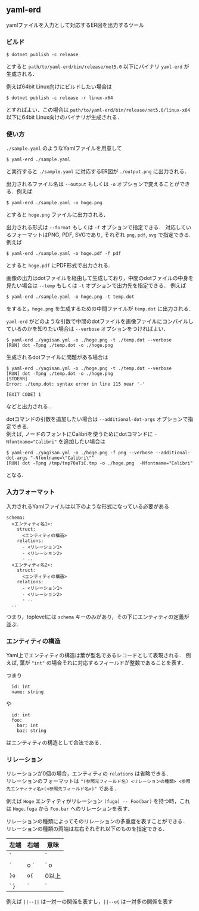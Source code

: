 ## yaml-erd

yamlファイルを入力として対応するER図を出力するツール

### ビルド

```
$ dotnet publish -c release
```
とすると `path/to/yaml-erd/bin/release/net5.0` 以下にバイナリ `yaml-erd` が生成される．  

例えば64bit Linux向けにビルドしたい場合は
```
$ dotnet publish -c release -r linux-x64
```
とすればよい．この場合は `path/to/yaml-erd/bin/release/net5.0/linux-x64` 以下に64bit Linux向けのバイナリが生成される．

### 使い方

`./sample.yaml` のようなYamlファイルを用意して
```
$ yaml-erd ./sample.yaml
```
と実行すると `./sample.yaml` に対応するER図が `./output.png` に出力される．  


出力されるファイル名は `--output` もしくは `-o` オプションで変えることができる．例えば
```
$ yaml-erd ./sample.yaml -o hoge.png
```
とすると `hoge.png` ファイルに出力される．


出力される形式は `--format` もしくは `-f` オプションで指定できる．
対応しているフォーマットはPNG, PDF, SVGであり, それぞれ `png`, `pdf`, `svg` で指定できる.  
例えば
```
$ yaml-erd ./sample.yaml -o hoge.pdf -f pdf
```
とすると `hoge.pdf` にPDF形式で出力される.  


画像の出力はdotファイルを経由して生成しており，中間のdotファイルの中身を見たい場合は `--temp` もしくは `-t` オプションで出力先を指定できる．
例えば
```
$ yaml-erd ./sample.yaml -o hoge.png -t temp.dot
```
をすると，`hoge.png` を生成するための中間ファイルが `temp.dot` に出力される．


`yaml-erd` がどのような引数で中間のdotファイルを画像ファイルにコンパイルしているのかを知りたい場合は `--verbose` オプションをつければよい．
```
$ yaml-erd ./yagisan.yml -o ./hoge.png -t ./temp.dot --verbose
[RUN] dot -Tpng ./temp.dot -o ./hoge.png
```

生成されるdotファイルに問題がある場合は
```
$ yaml-erd ./yagisan.yml -o ./hoge.png -t ./temp.dot --verbose
[RUN] dot -Tpng ./temp.dot -o ./hoge.png
[STDERR]
Error: ./temp.dot: syntax error in line 115 near '-'

[EXIT CODE] 1
```
などと出力される．


dotコマンドの引数を追加したい場合は `--additional-dot-args` オプションで指定できる.  
例えば, ノードのフォントにCalibriを使うためにdotコマンドに `-Nfontname="Calibri"` を追加したい場合は
```
$ yaml-erd ./yagisan.yml -o ./hoge.png -f png --verbose --additional-dot-args "-Nfontname=\"Calibri\""
[RUN] dot -Tpng /tmp/tmp70aTiC.tmp -o ./hoge.png  -Nfontname="Calibri"
```
となる.

### 入力フォーマット

入力されるYamlファイルは以下のような形式になっている必要がある
```
schema:
  <エンティティ名1>:
    struct:
      <エンティティの構造>      
    relations:
      - <リレーション1>
      - <リレーション2>
      - ..
  <エンティティ名2>:
    struct:
      <エンティティの構造>
    relations:
      - <リレーション1>
      - <リレーション2>
      - ..
  ..
```

つまり，toplevelには `schema` キーのみがあり，その下にエンティティの定義が並ぶ．

### エンティティの構造

Yaml上でエンティティの構造は葉が型名であるレコードとして表現される．
例えば, 葉が `"int"` の場合それに対応するフィールドが整数であることを表す．

つまり
```
  id: int
  name: string
```
や
```
  id: int
  foo:
    bar: int
    baz: string
```
はエンティティの構造として合法である．

### リレーション

リレーションが0個の場合，エンティティの `relations` は省略できる．  
リレーションのフォーマットは `"(参照元フィールド名) <リレーションの種類> <参照先エンティティ名>(<参照先フィールド名>)"` である．  

例えば `Hoge` エンティティがリレーション `(fuga) -- Foo(bar)` を持つ時，これは `Hoge.fuga` から `Foo.bar` へのリレーションを表す．  

リレーションの種類によってそのリレーションの多重度を表すことができる．  
リレーションの種類の両端は左右それぞれ以下のものを指定できる．  

| 左端 | 右端 | 意味 |
| ---- | ---- | ---- |
|` || `|` || `| 1つ  |
|` |o `|` o| `| 0か1 |
|` }o `|` o{ `| 0以上|
|` }| `|` |{ `| 1以上|

例えば `||--||` は一対一の関係を表すし，`||--o{` は一対多の関係を表す

